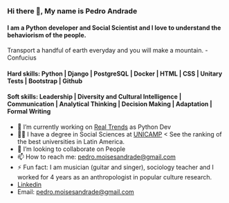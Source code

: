 ### Hi there 👋, My name is Pedro Andrade
#### I am a Python developer and Social Scientist and I love to understand the behaviorism of the people.

Transport a handful of earth everyday and you will make a mountain. - Confucius

#### Hard skills: Python | Django | PostgreSQL | Docker | HTML |  CSS | Unitary Tests | Bootstrap | Github
#### Soft skills: Leadership | Diversity and Cultural Intelligence | Communication | Analytical Thinking | Decision Making | Adaptation | Formal Writing

- 🔭 I’m currently working on [Real Trends](https://www.real-trends.com/) as Python Dev 
- 👨‍🎓 I have a degree in Social Sciences at [UNICAMP](https://www.topuniversities.com/university-rankings/latin-american-university-rankings/2021) < See the ranking of the best universities in Latin America.
- 👯 I’m looking to collaborate on People 
- 📫 How to reach me: pedro.moisesandrade@gmail.com 
- ⚡ Fun fact: I am musician (guitar and singer), sociology teacher and I worked for 4 years as an anthropologist in popular culture research.  
- [Linkedin](https://www.linkedin.com/in/pedro-andrade-dos-santos/)
- Email: pedro.moisesandrade@gmail.com
